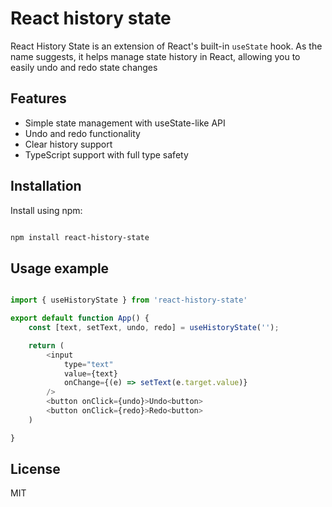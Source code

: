 # React history state

React History State is an extension of React's built-in `useState` hook. As the name suggests, it helps manage state history in React, allowing you to easily undo and redo state changes


## Features

- Simple state management with useState-like API
- Undo and redo functionality
- Clear history support
- TypeScript support with full type safety


## Installation
Install using npm:

```bash

npm install react-history-state

```


## Usage example

```js

import { useHistoryState } from 'react-history-state'

export default function App() {
    const [text, setText, undo, redo] = useHistoryState('');

    return (
        <input
            type="text"
            value={text}
            onChange={(e) => setText(e.target.value)} 
        />
        <button onClick={undo}>Undo<button>
        <button onClick={redo}>Redo<button>
    )

}

```


## License

MIT
